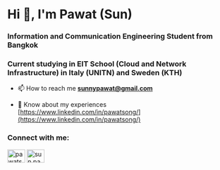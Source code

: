 <!--
**sunnypawat/sunnypawat** is a ✨ _special_ ✨ repository because its `README.md` (this file) appears on your GitHub profile.

Here are some ideas to get you started:

- 🔭 I’m currently working on ...
- 🌱 I’m currently learning ...
- 👯 I’m looking to collaborate on ...
- 🤔 I’m looking for help with ...
- 💬 Ask me about ...
- 📫 How to reach me: ...
- 😄 Pronouns: ...
- ⚡ Fun fact: ...
-->
<h1>Hi 👋, I'm Pawat (Sun)</h1>
<h3>Information and Communication Engineering Student from Bangkok</h3>
<h3>Current studying in EIT School (Cloud and Network Infrastructure) in Italy (UNITN) and Sweden (KTH)</h3>

- 📫 How to reach me **sunnypawat@gmail.com**

- 📄 Know about my experiences [https://www.linkedin.com/in/pawatsong/](https://www.linkedin.com/in/pawatsong/)

<h3 align="left">Connect with me:</h3>
<p align="left">
<a href="https://linkedin.com/in/pawatsong" target="blank"><img align="center" src="https://raw.githubusercontent.com/rahuldkjain/github-profile-readme-generator/master/src/images/icons/Social/linked-in-alt.svg" alt="pawatsong" height="30" width="40" /></a>
<a href="https://instagram.com/sun.pawat" target="blank"><img align="center" src="https://raw.githubusercontent.com/rahuldkjain/github-profile-readme-generator/master/src/images/icons/Social/instagram.svg" alt="sun.pawat" height="30" width="40" /></a>
</p>
